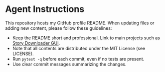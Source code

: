 # Agent Instructions

This repository hosts my GitHub profile README. When updating files or adding new content, please follow these guidelines:

- Keep the README short and professional. Link to main projects such as [Story Downloader GUI](https://github.com/Dahom95/dnovel).
- Note that all contents are distributed under the MIT License (see LICENSE).
- Run `pytest -q` before each commit, even if no tests are present.
- Use clear commit messages summarizing the changes.
